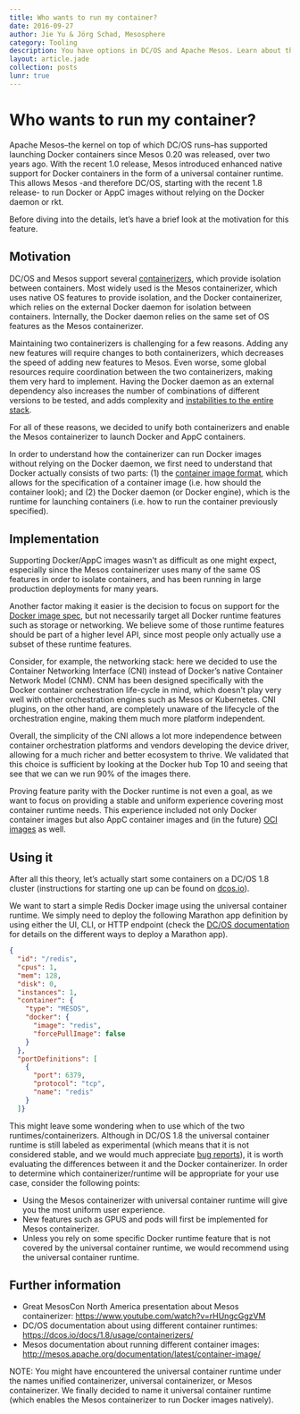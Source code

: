```yaml
---
title: Who wants to run my container?
date: 2016-09-27
author: Jie Yu & Jörg Schad, Mesosphere
category: Tooling
description: You have options in DC/OS and Apache Mesos. Learn about the universal container runtime, the rationalle for building it, and what lies ahead.
layout: article.jade
collection: posts
lunr: true
---
```


# Who wants to run my container?
Apache Mesos–the kernel on top of which DC/OS runs–has supported launching Docker containers since Mesos 0.20 was released, over two years ago. With the recent 1.0 release, Mesos introduced enhanced native support for Docker containers in the form of a universal container runtime. This allows Mesos -and therefore DC/OS, starting with the recent 1.8 release- to run Docker or AppC images without relying on the Docker daemon or rkt.

Before diving into the details, let’s have a brief look at the motivation for this feature.

## Motivation
DC/OS and Mesos support several [containerizers](https://github.com/apache/mesos/blob/master/docs/containerizer.md), which provide isolation between containers. Most widely used is the Mesos containerizer, which uses native OS features to provide isolation, and the Docker containerizer, which relies on the external Docker daemon  for isolation between containers. Internally, the Docker daemon relies on the same set of OS features as the Mesos containerizer.

Maintaining two containerizers is challenging for a few reasons. Adding any new features will require changes to both containerizers, which decreases the speed of adding new features to Mesos. Even worse, some global resources require coordination between the two containerizers, making them very hard to implement. Having the Docker daemon as an external dependency also increases the number of combinations of different versions to be tested, and adds complexity and [instabilities to the entire stack](http://blog.goodstuff.im/docker_not_prime_time).

For all of these reasons, we decided to unify both containerizers and enable the Mesos containerizer to launch Docker and AppC containers.

In order to understand how the containerizer can run Docker images without relying on the Docker daemon, we first need to understand that Docker actually consists of two parts: (1) the [container image format]( https://github.com/docker/docker/blob/master/image/spec/v1.md), which allows for the specification of a container image (i.e. how should the container look); and (2) the Docker daemon (or Docker engine), which is the runtime for launching containers (i.e. how to run the container previously specified).


## Implementation
Supporting Docker/AppC images wasn’t as difficult as one might expect, especially since the Mesos containerizer uses many of the same OS features in order to isolate containers, and has been running in large production deployments for many years.

Another factor making it easier is the decision to focus on support for the [Docker image spec](https://github.com/docker/docker/blob/master/image/spec/v1.md), but not necessarily  target all Docker runtime features such as storage or networking. We believe some of those runtime features should be part of a higher level API, since most people only actually use a subset of these runtime features.

Consider, for example, the networking stack: here we decided to use the Container Networking Interface (CNI) instead of Docker’s native Container Network Model (CNM). CNM has been designed specifically with the Docker container orchestration life-cycle in mind, which doesn't play very well with other orchestration engines such as Mesos or Kubernetes. CNI plugins, on the other hand, are completely unaware of the lifecycle of the orchestration engine, making them much more platform independent.

Overall, the simplicity of the CNI allows a lot more independence between container orchestration platforms and vendors developing the device driver, allowing for a much richer and better ecosystem to thrive. We validated that this choice is sufficient by looking at the Docker hub Top 10 and seeing that see that we can we run 90% of the images there.

Proving feature parity with the Docker runtime is not even a goal, as we want to focus on providing a stable and uniform experience covering most container runtime needs.
This experience included not only Docker container images but also AppC container images and (in the future) [OCI images](https://issues.apache.org/jira/browse/MESOS-5011) as well.


## Using it
After all this theory, let’s actually start some containers on a DC/OS 1.8 cluster (instructions for starting one up can be found on [dcos.io](https://dcos.io/docs/1.8/administration/installing/)).

We want to start a simple Redis Docker image using the universal container runtime.
We simply need to deploy the following Marathon app definition by using either the UI, CLI, or HTTP endpoint (check the [DC/OS documentation](https://dcos.io/docs/1.8/usage/) for details on the different ways to deploy a Marathon app).

```json
{
  "id": "/redis",
  "cpus": 1,
  "mem": 128,
  "disk": 0,
  "instances": 1,
  "container": {
    "type": "MESOS",
    "docker": {
      "image": "redis",
      "forcePullImage": false
    }
  },
  "portDefinitions": [
    {
      "port": 6379,
      "protocol": "tcp",
      "name": "redis"
    }
  ]}
```

This might leave some wondering when to use which of the two runtimes/containerizers. Although in DC/OS 1.8 the universal container runtime is still labeled as experimental (which means that it is not considered stable, and we would much appreciate [bug reports](https://dcosjira.atlassian.net/secure/Dashboard.jspa)), it is worth evaluating the differences between it and the Docker containerizer. In order to determine which containerizer/runtime will be appropriate for your use case, consider the following points:
* Using the Mesos containerizer with universal container runtime will give you the most uniform user experience.
* New features such as GPUS and pods will first be implemented for Mesos containerizer.
* Unless you rely on some specific Docker runtime feature that is not covered by the universal container runtime, we would recommend using the universal container runtime.

## Further information
* Great MesosCon North America presentation about Mesos containerizer:
https://www.youtube.com/watch?v=rHUngcGgzVM
* DC/OS documentation about using different container runtimes:
https://dcos.io/docs/1.8/usage/containerizers/
* Mesos documentation about running different container images:
http://mesos.apache.org/documentation/latest/container-image/

NOTE: You might have encountered the universal container runtime under the names unified containerizer, universal containerizer, or Mesos containerizer. We finally decided to name it universal container runtime (which enables the Mesos containerizer to run Docker images natively).
